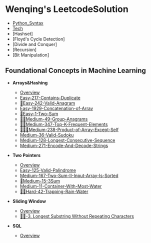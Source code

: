 # Wenqing's LeetcodeSolution
  - [Python_Syntax](python_syntax.md)
  - [Tech](tech.md)
  - [Hashset]
  - [Floyd's Cycle Detection]
  - [Divide and Conquer]
  - [Recursion]
  - [Bit Manipulation]
 



## Foundational Concepts in Machine Learning
- **Arrays&Hashing**
  - [Overview](Arrays&Hashing.md)
  - [Easy-217-Contains-Duplicate](Arrays&Hashing/217_Contains_Duplicate.md)
  - [🌟Easy-242-Valid-Anagram](Arrays&Hashing/242_Valid_Anagram.md)
  - [Easy-1929-Concatenation-of-Array](Arrays&Hashing/1929_Concatenation_of_Array.md)
  - [🌟Easy-1-Two-Sum](Arrays&Hashing/1_Two_Sum.md)
  - [🌟🌟Medium-49-Group-Anagrams](Arrays&Hashing/49_Group_Anagrams.md)
  - [🌟🌟Medium-347-Top-K-Frequent-Elements](Arrays&Hashing/347_Top_K_Frequent_Elements.md)
  - [🌟🌟🧠Medium-238-Product-of-Array-Except-Self](Arrays&Hashing/238_Product_of_Array_Except_Self.md)
  - [Medium-36-Valid-Sudoku](Arrays&Hashing/36_Valid_Sudoku.md)
  - [Medium-128-Longest-Consecutive-Sequence](Arrays&Hashing/128_Longest_Consecutive_Sequence.md)
  - [Medium-271-Encode-And-Decode-Strings](Arrays&Hashing/271_Encode_And_Decode_Strings.md)
- **Two Pointers**
  - [Overview](Two-Pointers.md)
  - [Easy-125-Valid-Palindrome](Two-Pointers/125-Valid-Palindrome.md)
  - [Medium-167-Two-Sum-II-Input-Array-Is-Sorted](Two-Pointers/167-Two-Sum-II-Input-Array-Is-Sorted.md)
  - [🌟Medium-15-3Sum](Two-Pointers/15-3Sum.md)
  - [Medium-11-Container-With-Most-Water](Two-Pointers/11-Container-With-Most-Water.md)
  - [🌟🧠Hard-42-Trapping-Rain-Water](Two-Pointers/42-Trapping-Rain-Water.md)
- **Sliding Window**
  - [Overview](Two-Pointers.md)
  - [🌟🌟-3. Longest Substring Without Repeating Characters](Two-Pointers/125-Valid-Palindrome.md)
  
- **SQL**
  - [Overview](SQL/sql.md)

